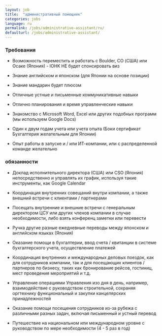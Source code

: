 ```yaml
---
layout: job
title:  "административный помощник"
categories: jobs
language: ru
permalink: /jobs/administrative-assistant/ru/
defaulturl: /jobs/administrative-assistant/
---
```

<h3>Требования</h3>

- Возможность переместить и работать с Boulder, CO (США) или Осаке (Япония) - IOHK НЕ будет спонсировать виз

- Знание английском и японском (для Японии на основе позиции)

- Знание мандарин будет плюсом

- Отличные устные и письменные коммуникативные навыки

- Отлично планирования и время управленческие навыки

- Знакомство с Microsoft Word, Excel или других подобных программ (мы используем Google Docs)

- Один к двум годам учета или учета опыта (Боки сертификат Бухгалтерия желательным для Японии)

- Опыт работы в запуске и / или ИТ-компании, или с распределенной команде желательно

<h3>обязанности</h3>

- Доклад исполнительного директора (США) или CSO (Япония) непосредственно и управлять их график, используя такие инструменты, как Google Calendar

- Координация внутренних совещаний внутри компании, а также внешний встречи с клиентами / партнерами

- Посещать внутренние и внешние встречи с генеральным директором ЦСУ или других членов компании в случае необходимости, либо взять конференц заметки или перевести

- Ручка другие разные ежедневные переводы между японском и английском языках (Япония)

- Оказание помощи в бухгалтерии, ввод счета / квитанции в системе бухгалтерского учета, осуществление платежей

- Координация внутренних и международных деловых поездок, как для сотрудников компании, так и для посещающих клиентов / партнеров по бизнесу, таких как бронирование рейсов, гостиниц, мест проведения мероприятий и т.д.

- Управление операциями Управления изо дня в день, например, взаимодействие с руководством строительной, сохраняя оргтехнику функциональный и закупки канцелярских принадлежностей

- Оказание помощи посещения сотрудников из-за рубежа с различными разных задач, включая письменный и устный перевод

- Путешествие на национальном или международном уровне с руководством по мере необходимости (4 - 5 раз в год)